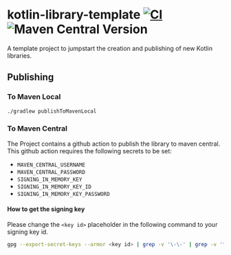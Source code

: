# kotlin-library-template [![CI](https://github.com/christian-draeger/kotlin-library-template/actions/workflows/build.yml/badge.svg)](https://github.com/christian-draeger/kotlin-library-template/actions/workflows/build.yml) ![Maven Central Version](https://img.shields.io/maven-central/v/codes.draeger/kotlin-library-template-example?logo=sonatype&label=Release)

A template project to jumpstart the creation and publishing of new Kotlin libraries.

## Publishing
### To Maven Local
```bash
./gradlew publishToMavenLocal
```

### To Maven Central
The Project contains a github action to publish the library to maven central.
This github action requires the following secrets to be set:
- `MAVEN_CENTRAL_USERNAME`
- `MAVEN_CENTRAL_PASSWORD`
- `SIGNING_IN_MEMORY_KEY`
- `SIGNING_IN_MEMORY_KEY_ID`
- `SIGNING_IN_MEMORY_KEY_PASSWORD`

#### How to get the signing key
Please change the `<key id>` placeholder in the following command to your signing key id.
```bash
gpg --export-secret-keys --armor <key id> | grep -v '\-\-' | grep -v '^=.' | tr -d '\n'
```

